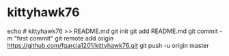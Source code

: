 # kittyhawk76
echo # kittyhawk76 >> README.md
git init
git add README.md
git commit -m "first commit"
git remote add origin https://github.com/fgarcia1201/kittyhawk76.git
git push -u origin master
